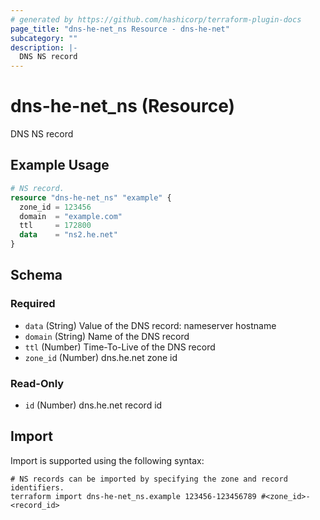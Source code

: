 ```yaml
---
# generated by https://github.com/hashicorp/terraform-plugin-docs
page_title: "dns-he-net_ns Resource - dns-he-net"
subcategory: ""
description: |-
  DNS NS record
---
```


# dns-he-net_ns (Resource)

DNS NS record

## Example Usage

```terraform
# NS record.
resource "dns-he-net_ns" "example" {
  zone_id = 123456
  domain  = "example.com"
  ttl     = 172800
  data    = "ns2.he.net"
}
```

<!-- schema generated by tfplugindocs -->
## Schema

### Required

- `data` (String) Value of the DNS record: nameserver hostname
- `domain` (String) Name of the DNS record
- `ttl` (Number) Time-To-Live of the DNS record
- `zone_id` (Number) dns.he.net zone id

### Read-Only

- `id` (Number) dns.he.net record id

## Import

Import is supported using the following syntax:

```shell
# NS records can be imported by specifying the zone and record identifiers.
terraform import dns-he-net_ns.example 123456-123456789 #<zone_id>-<record_id>
```
